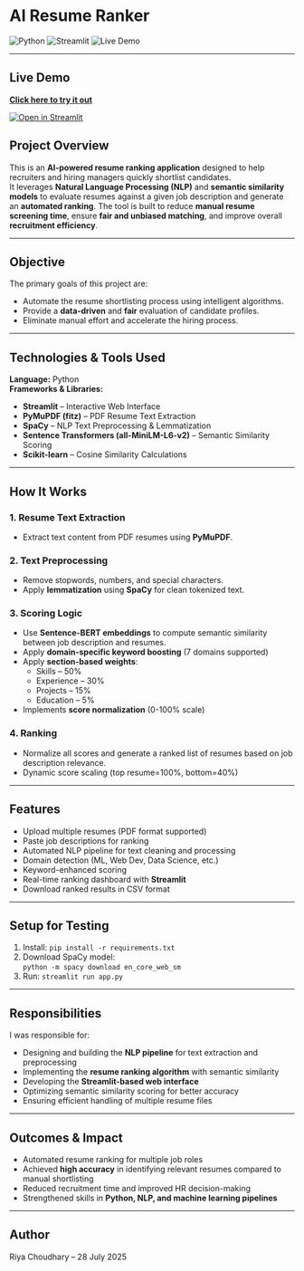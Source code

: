 # AI Resume Ranker 

![Python](https://img.shields.io/badge/Python-3.9%2B-blue)
![Streamlit](https://img.shields.io/badge/Streamlit-Framework-red)
![Live Demo](https://img.shields.io/badge/Live-Demo-brightgreen)

---

## Live Demo
[**Click here to try it out**](https://ai-resume-ranker-8146.streamlit.app/)

[![Open in Streamlit](https://img.shields.io/badge/Streamlit-Open_App-FF4B4B?style=for-the-badge&logo=streamlit)](https://ai-resume-ranker-8146.streamlit.app/)


## Project Overview
This is an **AI-powered resume ranking application** designed to help recruiters and hiring managers quickly shortlist candidates.  
It leverages **Natural Language Processing (NLP)** and **semantic similarity models** to evaluate resumes against a given job description and generate an **automated ranking**.
The tool is built to reduce **manual resume screening time**, ensure **fair and unbiased matching**, and improve overall **recruitment efficiency**.

---

## Objective
The primary goals of this project are:
- Automate the resume shortlisting process using intelligent algorithms.
- Provide a **data-driven** and **fair** evaluation of candidate profiles.
- Eliminate manual effort and accelerate the hiring process.

---

## Technologies & Tools Used
**Language:** Python  
**Frameworks & Libraries:**
- **Streamlit** – Interactive Web Interface
- **PyMuPDF (fitz)** – PDF Resume Text Extraction
- **SpaCy** – NLP Text Preprocessing & Lemmatization
- **Sentence Transformers (all-MiniLM-L6-v2)** – Semantic Similarity Scoring
- **Scikit-learn** – Cosine Similarity Calculations

---

## How It Works
### 1. Resume Text Extraction
- Extract text content from PDF resumes using **PyMuPDF**.

### 2. Text Preprocessing
- Remove stopwords, numbers, and special characters.
- Apply **lemmatization** using **SpaCy** for clean tokenized text.

### 3. Scoring Logic
- Use **Sentence-BERT embeddings** to compute semantic similarity between job description and resumes.
- Apply **domain-specific keyword boosting** (7 domains supported)
- Apply **section-based weights**:  
  - Skills – 50%  
  - Experience – 30%  
  - Projects – 15%  
  - Education – 5%
- Implements **score normalization** (0-100% scale)
  
### 4. Ranking
- Normalize all scores and generate a ranked list of resumes based on job description relevance.
- Dynamic score scaling (top resume=100%, bottom=40%)

---

## Features 
- Upload multiple resumes (PDF format supported)
- Paste job descriptions for ranking
- Automated NLP pipeline for text cleaning and processing
- Domain detection (ML, Web Dev, Data Science, etc.)
- Keyword-enhanced scoring
- Real-time ranking dashboard with **Streamlit**
- Download ranked results in CSV format

---

## Setup for Testing
1. Install: `pip install -r requirements.txt`
2. Download SpaCy model:  
   `python -m spacy download en_core_web_sm`
3. Run: `streamlit run app.py`

---

## Responsibilities
I was responsible for:
- Designing and building the **NLP pipeline** for text extraction and preprocessing
- Implementing the **resume ranking algorithm** with semantic similarity
- Developing the **Streamlit-based web interface**
- Optimizing semantic similarity scoring for better accuracy
- Ensuring efficient handling of multiple resume files

---

## Outcomes & Impact
- Automated resume ranking for multiple job roles  
- Achieved **high accuracy** in identifying relevant resumes compared to manual shortlisting  
- Reduced recruitment time and improved HR decision-making  
- Strengthened skills in **Python, NLP, and machine learning pipelines**


---

## Author
Riya Choudhary – 28 July 2025
